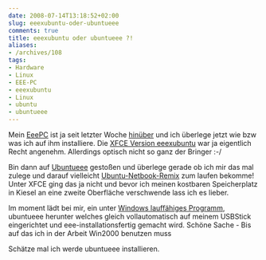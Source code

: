 ```yaml
---
date: 2008-07-14T13:18:52+02:00
slug: eeexubuntu-oder-ubuntueee
comments: true
title: eeexubuntu oder ubuntueee ?!
aliases:
- /archives/108
tags:
- Hardware
- Linux
- EEE-PC
- eeexubuntu
- Linux
- ubuntu
- ubuntueee
---
```


Mein [EeePC](http://seufz.wordpress.com/meine-pcs/) ist ja seit letzter
Woche [hinüber](http://seufz.wordpress.com/2008/07/03/kopf-tisch/) und ich
überlege jetzt wie bzw was ich auf ihm installiere. Die [XFCE Version eeexubuntu](http://wiki.eeeuser.com/ubuntu:eeexubuntu:home) war ja
eigentlich Recht angenehm. Allerdings optisch nicht so ganz der Bringer :-/

Bin dann auf
[Ubuntueee](http://www.ubuntu-eee.com/index.php5?title=Community_news/ge)
gestoßen und überlege gerade ob ich mir das mal zulege und darauf
vielleicht [Ubuntu-Netbook-Remix](https://launchpad.net/netbook-remix) zum
laufen bekomme! Unter XFCE ging das ja nicht und bevor ich meinen kostbaren
Speicherplatz in Kiesel an eine zweite Oberfläche verschwende lass ich es
lieber.

Im moment lädt bei mir, ein unter [Windows lauffähiges Programm](http://downloads.sourceforge.net/unetbootin/unetbootin-eeeubuntu-windows-238.exe?modtime=1214975248&big_mirror=0),
ubuntueee herunter welches gleich vollautomatisch auf meinem USBStick
eingerichtet und eee-installationsfertig gemacht wird. Schöne Sache - Bis
auf das ich in der Arbeit Win2000 benutzen muss

Schätze mal ich werde ubuntueee installieren.
